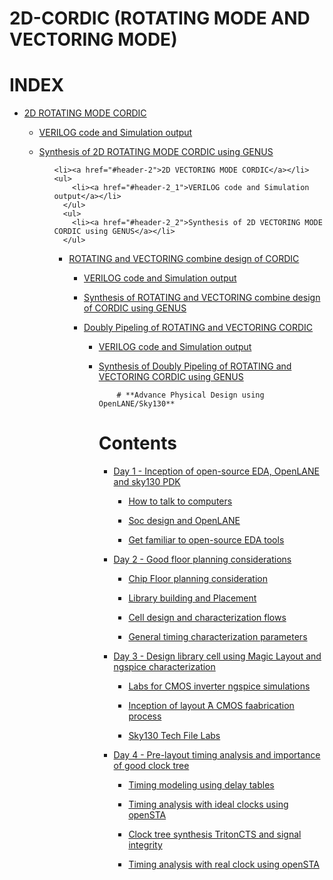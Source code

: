 
# **2D-CORDIC (ROTATING MODE AND VECTORING MODE)**
# INDEX
 <div class="toc">
  <ul>
    <li><a href="#header-1">2D ROTATING MODE CORDIC</a></li>
	<ul>
        <li><a href="#header-1_1">VERILOG code and Simulation output</a></li>
      </ul>
      <ul>
        <li><a href="#header-1_2">Synthesis of 2D ROTATING MODE CORDIC using GENUS</a></li>
      </ul>
	<ul>
		
  <div class="toc">
  <ul>
	  
    <li><a href="#header-2">2D VECTORING MODE CORDIC</a></li>
	<ul>
        <li><a href="#header-2_1">VERILOG code and Simulation output</a></li>
      </ul>
      <ul>
        <li><a href="#header-2_2">Synthesis of 2D VECTORING MODE CORDIC using GENUS</a></li>
      </ul>
  
  <div class="toc">
  <ul>
    <li><a href="#header-3">ROTATING and VECTORING combine design of CORDIC</a></li>
	<ul>
        <li><a href="#header-3_1">VERILOG code and Simulation output</a></li>
      </ul>
      <ul>
        <li><a href="#header-3_2">Synthesis of ROTATING and VECTORING combine design of CORDIC using GENUS</a></li>
      </ul>
	
<div class="toc">
  <ul>
    <li><a href="#header-4">Doubly Pipeling of ROTATING and VECTORING CORDIC</a></li>
	<ul>
        <li><a href="#header-4_1">VERILOG code and Simulation output</a></li>
      </ul>
      <ul>
        <li><a href="#header-4_2">Synthesis of Doubly Pipeling of ROTATING and VECTORING CORDIC using GENUS</a></li>
      </ul>
	<ul>
 
		
		
		
		
		
		
		
		
		# **Advance Physical Design using OpenLANE/Sky130**
# Contents 
 <div class="toc">
  <ul>
    <li><a href="#header-1">Day 1 - Inception of open-source EDA, OpenLANE and sky130 PDK</a></li>
	<ul>
        <li><a href="#header-1_1"> How to talk to computers</a></li>
      </ul>
      <ul>
        <li><a href="#header-1_2">Soc design and OpenLANE</a></li>
      </ul>
	<ul>
        <li><a href="#header-1_3">Get familiar to open-source EDA tools</a></li>
      </ul>
   </div>
  
<div class="toc">
  <ul>
    <li><a href="#header-2">Day 2 - Good floor planning considerations</a></li>
	<ul>
        <li><a href="#header-2_1"> Chip Floor planning consideration</a></li>
      </ul>
      <ul>
        <li><a href="#header-2_2">Library building and Placement</a></li>
      </ul>
	<ul>
        <li><a href="#header-2_3">Cell design and characterization flows</a></li>
      </ul>
	  <ul>
        <li><a href="#header-2_4">General timing characterization parameters</a></li>
      </ul>
</div>
  
  <div class="toc">
  <ul>
    <li><a href="#header-3">Day 3 - Design library cell using Magic Layout and ngspice characterization</a></li>
	<ul>
        <li><a href="#header-3_1"> Labs for CMOS inverter ngspice simulations</a></li>
      </ul>
      <ul>
        <li><a href="#header-3_2">Inception of layout ̂A CMOS faabrication process </a></li>
      </ul>
	<ul>
        <li><a href="#header-3_3">Sky130 Tech File Labs</a></li>
      </ul>
   </div>
	  
<div class="toc">
  <ul>
    <li><a href="#header-4">Day 4 - Pre-layout timing analysis and importance of good clock tree</a></li>
	<ul>
        <li><a href="#header-4_1">Timing modeling using delay tables</a></li>
      </ul>
      <ul>
        <li><a href="#header-4_2">Timing analysis with ideal clocks using openSTA</a></li>
      </ul>
	<ul>
        <li><a href="#header-4_3">Clock tree synthesis TritonCTS and signal integrity</a></li>
      </ul>
	  <ul>
        <li><a href="#header-4_4">Timing analysis with real clock using openSTA</a></li>
      </ul>
</div>
